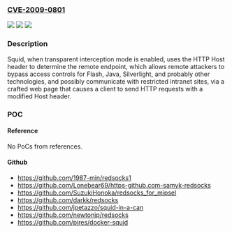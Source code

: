 ### [CVE-2009-0801](https://cve.mitre.org/cgi-bin/cvename.cgi?name=CVE-2009-0801)
![](https://img.shields.io/static/v1?label=Product&message=n%2Fa&color=blue)
![](https://img.shields.io/static/v1?label=Version&message=n%2Fa%20&color=brightgreen)
![](https://img.shields.io/static/v1?label=Vulnerability&message=n%2Fa&color=brightgreen)

### Description

Squid, when transparent interception mode is enabled, uses the HTTP Host header to determine the remote endpoint, which allows remote attackers to bypass access controls for Flash, Java, Silverlight, and probably other technologies, and possibly communicate with restricted intranet sites, via a crafted web page that causes a client to send HTTP requests with a modified Host header.

### POC

#### Reference
No PoCs from references.

#### Github
- https://github.com/1987-min/redsocks1
- https://github.com/Lonebear69/https-github.com-samyk-redsocks
- https://github.com/SuzukiHonoka/redsocks_for_mipsel
- https://github.com/darkk/redsocks
- https://github.com/jpetazzo/squid-in-a-can
- https://github.com/newtonjp/redsocks
- https://github.com/pires/docker-squid

